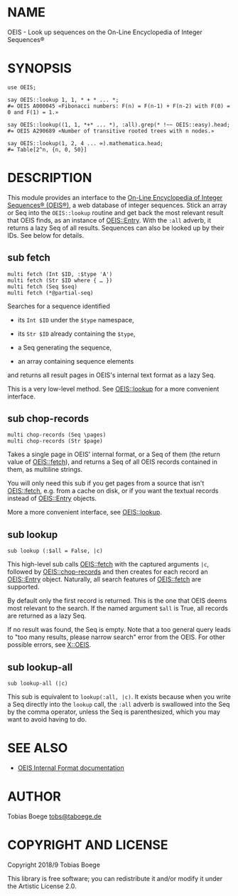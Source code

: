 NAME
====

OEIS - Look up sequences on the On-Line Encyclopedia of Integer Sequences®

SYNOPSIS
========

``` perl6
use OEIS;

say OEIS::lookup 1, 1, * + * ... *;
#= OEIS A000045 «Fibonacci numbers: F(n) = F(n-1) + F(n-2) with F(0) = 0 and F(1) = 1.»

say OEIS::lookup((1, 1, *+* ... *), :all).grep(* !~~ OEIS::easy).head;
#= OEIS A290689 «Number of transitive rooted trees with n nodes.»

say OEIS::lookup(1, 2, 4 ... ∞).mathematica.head;
#= Table[2^n, {n, 0, 50}]
```

DESCRIPTION
===========

This module provides an interface to the [On-Line Encyclopedia of Integer Sequences® (OEIS®)](https://oeis.org), a web database of integer sequences. Stick an array or Seq into the `OEIS::lookup` routine and get back the most relevant result that OEIS finds, as an instance of [OEIS::Entry](OEIS::Entry). With the `:all` adverb, it returns a lazy Seq of all results. Sequences can also be looked up by their IDs. See below for details.

sub fetch
---------

``` perl6
multi fetch (Int $ID, :$type 'A')
multi fetch (Str $ID where { … })
multi fetch (Seq $seq)
multi fetch (*@partial-seq)
```

Searches for a sequence identified

  * its `Int $ID` under the `$type` namespace,

  * its `Str $ID` already containing the `$type`,

  * a Seq generating the sequence,

  * an array containing sequence elements

and returns all result pages in OEIS's internal text format as a lazy Seq.

This is a very low-level method. See [OEIS::lookup](OEIS::lookup) for a more convenient interface.

sub chop-records
----------------

``` perl6
multi chop-records (Seq \pages)
multi chop-records (Str $page)
```

Takes a single page in OEIS' internal format, or a Seq of them (the return value of [OEIS::fetch](OEIS::fetch)), and returns a Seq of all OEIS records contained in them, as multiline strings.

You will only need this sub if you get pages from a source that isn't [OEIS::fetch](OEIS::fetch), e.g. from a cache on disk, or if you want the textual records instead of [OEIS::Entry](OEIS::Entry) objects.

More a more convenient interface, see [OEIS::lookup](OEIS::lookup).

sub lookup
----------

``` perl6
sub lookup (:$all = False, |c)
```

This high-level sub calls [OEIS::fetch](OEIS::fetch) with the captured arguments `|c`, followed by [OEIS::chop-records](OEIS::chop-records) and then creates for each record an [OEIS::Entry](OEIS::Entry) object. Naturally, all search features of [OEIS::fetch](OEIS::fetch) are supported.

By default only the first record is returned. This is the one that OEIS deems most relevant to the search. If the named argument `$all` is True, all records are returned as a lazy Seq.

If no result was found, the Seq is empty. Note that a too general query leads to "too many results, please narrow search" error from the OEIS. For other possible errors, see [X::OEIS](X::OEIS).

sub lookup-all
--------------

``` perl6
sub lookup-all (|c)
```

This sub is equivalent to `lookup(:all, |c)`. It exists because when you write a Seq directly into the `lookup` call, the `:all` adverb is swallowed into the Seq by the comma operator, unless the Seq is parenthesized, which you may want to avoid having to do.

SEE ALSO
========

- [OEIS Internal Format documentation](https://oeis.org/eishelp1.html)

AUTHOR
======

Tobias Boege <tobs@taboege.de>

COPYRIGHT AND LICENSE
=====================

Copyright 2018/9 Tobias Boege

This library is free software; you can redistribute it and/or modify it under the Artistic License 2.0.
